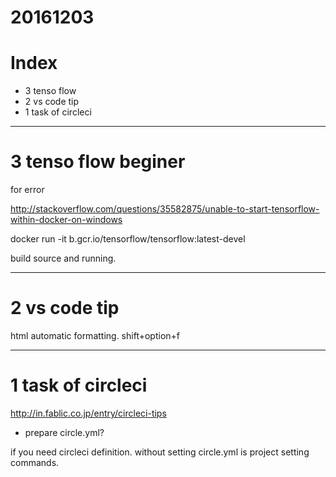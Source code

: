 # 20161203

# Index
- 3 tenso flow
- 2 vs code tip
- 1 task of circleci 

-------------------------
# 3 tenso flow beginer

for error

http://stackoverflow.com/questions/35582875/unable-to-start-tensorflow-within-docker-on-windows

docker run -it b.gcr.io/tensorflow/tensorflow:latest-devel

build source and running.



-------------------------
# 2 vs code tip

html automatic formatting.
shift+option+f


-------------------------
# 1 task of circleci

http://in.fablic.co.jp/entry/circleci-tips

- prepare circle.yml?

if you need circleci definition. 
without setting circle.yml is project setting commands.



